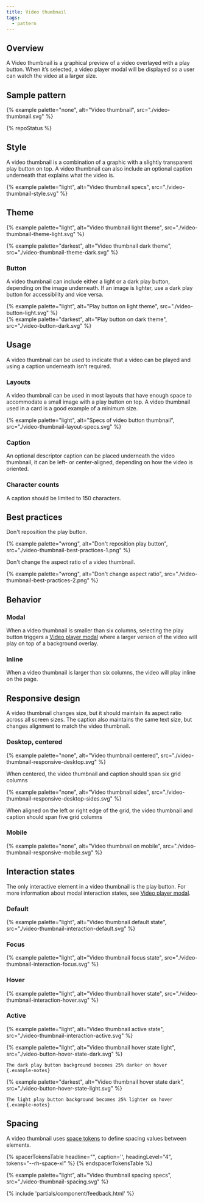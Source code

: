 ```yaml
---
title: Video thumbnail
tags:
  - pattern
---
```


## Overview

A Video thumbnail is a graphical preview of a video overlayed with a play button. When it’s selected, a video player modal will be displayed so a user can watch the video at a larger size.

## Sample pattern
{% example palette="none",
           alt="Video thumbnail",
           src="./video-thumbnail.svg" %}

{% repoStatus %}

## Style

A video thumbnail is a combination of a graphic with a slightly transparent play button on top. A video thumbnail can also include an optional caption underneath that explains what the video is.

{% example palette="light",
           alt="Video thumbnail specs",
           src="./video-thumbnail-style.svg" %}

## Theme
{% example palette="light",
           alt="Video thumbnail light theme",
           src="./video-thumbnail-theme-light.svg" %}
           
{% example palette="darkest",
           alt="Video thumbnail dark theme",
           src="./video-thumbnail-theme-dark.svg" %}

### Button

A video thumbnail can include either a light or a dark play button, depending on the image underneath. If an image is lighter, use a dark play button for accessibility and vice versa.

<div class="multi-column--min-300-wide"><div>
    {% example palette="light",
              alt="Play button on light theme",
              src="./video-button-light.svg" %}
  </div><div>
    {% example palette="darkest",
              alt="Play button on dark theme",
              src="./video-button-dark.svg" %}
</div></div>

## Usage

A video thumbnail can be used to indicate that a video can be played and using a caption underneath isn’t required.

### Layouts

A video thumbnail can be used in most layouts that have enough space to accommodate a small image with a play button on top. A video thumbnail used in a card is a good example of a minimum size.

{% example palette="light",
           alt="Specs of video button thumbnail",
           src="./video-thumbnail-layout-specs.svg" %}

### Caption

An optional descriptor caption can be placed underneath the video thumbnail, it can be left- or center-aligned, depending on how the video is oriented.

### Character counts

A caption should be limited to 150 characters.


## Best practices

Don't reposition the play button.

{% example palette="wrong",
           alt="Don't reposition play button",
           src="./video-thumbnail-best-practices-1.png" %}

Don't change the aspect ratio of a video thumbnail.

{% example palette="wrong",
           alt="Don't change aspect ratio",
           src="./video-thumbnail-best-practices-2.png" %}

## Behavior

### Modal

When a video thumbnail is smaller than six columns, selecting the play button triggers a [Video player modal](../modal) where a larger version of the video will play on top of a background overlay.

### Inline

When a video thumbnail is larger than six columns, the video will play inline on the page.

## Responsive design

A video thumbnail changes size, but it should maintain its aspect ratio across all screen sizes. The caption also maintains the same text size, but changes alignment to match the video thumbnail.

### Desktop, centered

{% example palette="none",
           alt="Video thumbnail centered",
           src="./video-thumbnail-responsive-desktop.svg" %}

When centered, the video thumbnail and caption should span six grid columns

{% example palette="none",
           alt="Video thumbnail sides",
           src="./video-thumbnail-responsive-desktop-sides.svg" %}

When aligned on the left or right edge of the grid, the video thumbnail and caption should span five grid columns

### Mobile

{% example palette="none",
           alt="Video thumbnail on mobile",
           src="./video-thumbnail-responsive-mobile.svg" %}

## Interaction states

The only interactive element in a video thumbnail is the play button. For more information about modal interaction states, see [Video player modal](../modal).

### Default
{% example palette="light",
           alt="Video thumbnail default state",
           src="./video-thumbnail-interaction-default.svg" %}

### Focus
{% example palette="light",
           alt="Video thumbnail focus state",
           src="./video-thumbnail-interaction-focus.svg" %}

### Hover
{% example palette="light",
           alt="Video thumbnail hover state",
           src="./video-thumbnail-interaction-hover.svg" %}

### Active
{% example palette="light",
           alt="Video thumbnail active state",
           src="./video-thumbnail-interaction-active.svg" %}

<div class="multi-column--min-300-wide"><div>
    {% example palette="light",
              alt="Video thumbnail hover state light",
              src="./video-button-hover-state-dark.svg" %}

    The dark play button background becomes 25% darker on hover
    {.example-notes}
</div><div>
    {% example palette="darkest",
              alt="Video thumbnail hover state dark",
              src="./video-button-hover-state-light.svg" %}

    The light play button background becomes 25% lighter on hover
    {.example-notes}
</div></div>

## Spacing

A video thumbnail uses [space tokens](/tokens/space/) to define spacing 
values between elements.

{% spacerTokensTable 
  headline="",
  caption='',
  headingLevel="4",
  tokens="--rh-space-xl" %}
{% endspacerTokensTable %}

{% example palette="light",
           alt="Video thumbnail spacing specs",
           src="./video-thumbnail-spacing.svg" %}

{% include 'partials/component/feedback.html' %}